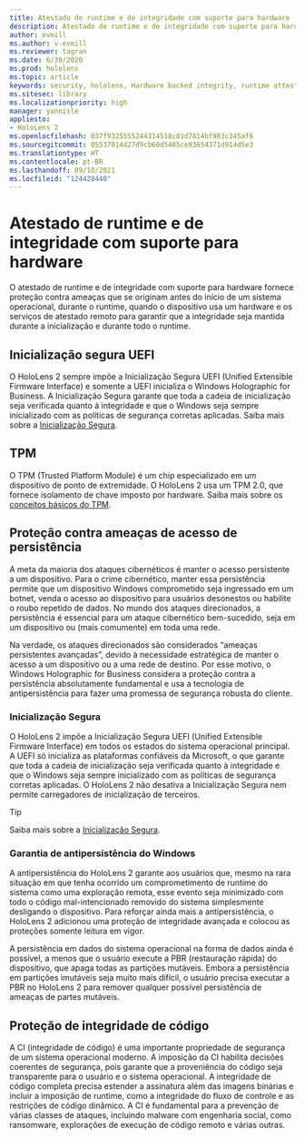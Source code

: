 ```yaml
---
title: Atestado de runtime e de integridade com suporte para hardware
description: Atestado de runtime e de integridade com suporte para hardware
author: evmill
ms.author: v-evmill
ms.reviewer: tagran
ms.date: 6/30/2020
ms.prod: hololens
ms.topic: article
keywords: security, hololens, Hardware backed integrity, runtime attestation, UEFI, UEFI secure boot, secure boot, TPM, threat protection, Windows Anti-Persistence Assurance, code integrity, code protection,
ms.sitesec: library
ms.localizationpriority: high
manager: yannisle
appliesto:
- HoloLens 2
ms.openlocfilehash: 037f9325555244314518c81d7814bf983c345af6
ms.sourcegitcommit: 05537014d27d9cb60d5485ce93654371d914d5e3
ms.translationtype: HT
ms.contentlocale: pt-BR
ms.lasthandoff: 09/10/2021
ms.locfileid: "124428440"
---
```

# <a name="hardware-backed-integrity-and-runtime-attestation"></a>Atestado de runtime e de integridade com suporte para hardware

O atestado de runtime e de integridade com suporte para hardware fornece proteção contra ameaças que se originam antes do início de um sistema operacional, durante o runtime, quando o dispositivo usa um hardware e os serviços de atestado remoto para garantir que a integridade seja mantida durante a inicialização e durante todo o runtime.

## <a name="uefi-secure-boot"></a>Inicialização segura UEFI

O HoloLens 2 sempre impõe a Inicialização Segura UEFI (Unified Extensible Firmware Interface) e somente a UEFI inicializa o Windows Holographic for Business.
A Inicialização Segura garante que toda a cadeia de inicialização seja verificada quanto à integridade e que o Windows seja sempre inicializado com as políticas de segurança corretas aplicadas. Saiba mais sobre a [Inicialização Segura](/windows-hardware/design/device-experiences/oem-secure-boot).

## <a name="tpm"></a>TPM

O TPM (Trusted Platform Module) é um chip especializado em um dispositivo de ponto de extremidade. O HoloLens 2 usa um TPM 2.0, que fornece isolamento de chave imposto por hardware. Saiba mais sobre os [conceitos básicos do TPM](/windows/security/information-protection/tpm/tpm-fundamentals).

## <a name="persistence-access-threat-protection"></a>Proteção contra ameaças de acesso de persistência

A meta da maioria dos ataques cibernéticos é manter o acesso persistente a um dispositivo. Para o crime cibernético, manter essa persistência permite que um dispositivo Windows comprometido seja ingressado em um botnet, venda o acesso ao dispositivo para usuários desonestos ou habilite o roubo repetido de dados. No mundo dos ataques direcionados, a persistência é essencial para um ataque cibernético bem-sucedido, seja em um dispositivo ou (mais comumente) em toda uma rede.  

Na verdade, os ataques direcionados são considerados “ameaças persistentes avançadas”, devido à necessidade estratégica de manter o acesso a um dispositivo ou a uma rede de destino. Por esse motivo, o Windows Holographic for Business considera a proteção contra a persistência absolutamente fundamental e usa a tecnologia de antipersistência para fazer uma promessa de segurança robusta do cliente.

### <a name="secure-boot"></a>Inicialização Segura

O HoloLens 2 impõe a Inicialização Segura UEFI (Unified Extensible Firmware Interface) em todos os estados do sistema operacional principal. A UEFI só inicializa as plataformas confiáveis da Microsoft, o que garante que toda a cadeia de inicialização seja verificada quanto à integridade e que o Windows seja sempre inicializado com as políticas de segurança corretas aplicadas. O HoloLens 2 não desativa a Inicialização Segura nem permite carregadores de inicialização de terceiros.

> [!Tip]
> Saiba mais sobre a [Inicialização Segura](/windows-hardware/design/device-experiences/oem-secure-boot).

### <a name="windows-anti-persistence-assurance"></a>Garantia de antipersistência do Windows

A antipersistência do HoloLens 2 garante aos usuários que, mesmo na rara situação em que tenha ocorrido um comprometimento de runtime do sistema como uma exploração remota, esse evento seja minimizado com todo o código mal-intencionado removido do sistema simplesmente desligando o dispositivo. Para reforçar ainda mais a antipersistência, o HoloLens 2 adicionou uma proteção de integridade avançada e colocou as proteções somente leitura em vigor.

A persistência em dados do sistema operacional na forma de dados ainda é possível, a menos que o usuário execute a PBR (restauração rápida) do dispositivo, que apaga todas as partições mutáveis. Embora a persistência em partições imutáveis ​​seja muito mais difícil, o usuário precisa executar a PBR no HoloLens 2 para remover qualquer possível persistência de ameaças de partes mutáveis.

## <a name="code-integrity-protection"></a>Proteção de integridade de código

A CI (integridade de código) é uma importante propriedade de segurança de um sistema operacional moderno. A imposição da CI habilita decisões coerentes de segurança, pois garante que a proveniência do código seja transparente para o usuário e o sistema operacional. A integridade de código completa precisa estender a assinatura além das imagens binárias e incluir a imposição de runtime, como a integridade do fluxo de controle e as restrições de código dinâmico. A CI é fundamental para a prevenção de várias classes de ataques, incluindo malware com engenharia social, como ransomware, explorações de execução de código remoto e várias outras.
